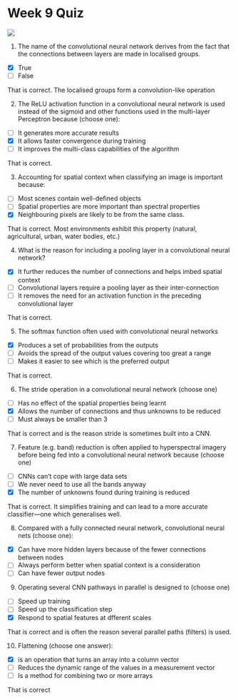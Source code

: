 # Week 9 Quiz
![](https://d3njjcbhbojbot.cloudfront.net/api/utilities/v1/imageproxy/https://coursera-course-photos.s3.amazonaws.com/b8/f13d23685c4f8ca8d2a1077826d6b0/Navigation-Thimnail.png?auto=format%2Ccompress&dpr=1&w=256&h=32)

1. The name of the convolutional neural network derives from the fact that the connections between layers are made in localised groups.

- [x] True
- [ ] False

That is correct.  The localised groups form a convolution-like operation

2. The ReLU activation function in a convolutional neural network is used instead of the sigmoid and other functions used in the multi-layer Perceptron because (choose one):

- [ ] It generates more accurate results
- [x] It allows faster convergence during training
- [ ] It improves the multi-class capabilities of the algorithm

That is correct.

3. Accounting for spatial context when classifying an image is important because:

- [ ] Most scenes contain well-defined objects
- [ ] Spatial properties are more important than spectral properties
- [x] Neighbouring pixels are likely to be from the same class.

That is correct.  Most environments exhibit this property (natural, agricultural, urban, water bodies, etc.)

4. What is the reason for including a pooling layer in a convolutional neural network?

- [x] It further reduces the number of connections and helps imbed spatial context
- [ ] Convolutional layers require a pooling layer as their inter-connection
- [ ] It removes the need for an activation function in the preceding convolutional layer

That is correct.

5. The softmax function often used with convolutional neural networks

- [x] Produces a set of probabilities from the outputs
- [ ] Avoids the spread of the output values covering too great a range
- [ ] Makes it easier to see which is the preferred output

That is correct.

6. The stride operation in a convolutional neural network (choose one)

- [ ] Has no effect of the spatial properties being learnt
- [x] Allows the number of connections and thus unknowns to be reduced
- [ ] Must always be smaller than 3

That is correct and is the reason stride is sometimes built into a CNN.

7. Feature (e.g. band) reduction is often applied to hyperspectral imagery before being fed into a convolutional neural network because (choose one)

- [ ] CNNs can’t cope with large data sets
- [ ] We never need to use all the bands anyway
- [x] The number of unknowns found during training is reduced

That is correct.  It simplifies training and can lead to a more accurate classifier—one which generalises well.

8. Compared with a fully connected neural network, convolutional neural nets (choose one):

- [x] Can have more hidden layers because of the fewer connections between nodes
- [ ] Always perform better when spatial context is a consideration
- [ ] Can have fewer output nodes

9. Operating several CNN pathways in parallel is designed to (choose one)

- [ ] Speed up training
- [ ] Speed up the classification step
- [x] Respond to spatial features at dfferent scales

That is correct and is often the reason several parallel paths (filters) is used.

10. Flattening (choose one answer):

- [x] is an operation that turns an array into a column vector
- [ ] Reduces the dynamic range of the values in a measurement vector
- [ ] Is a method for combining two or more arrays

That is correct

